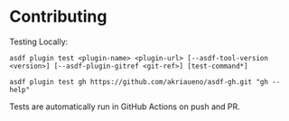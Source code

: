 # Contributing

Testing Locally:

```shell
asdf plugin test <plugin-name> <plugin-url> [--asdf-tool-version <version>] [--asdf-plugin-gitref <git-ref>] [test-command*]

asdf plugin test gh https://github.com/akriaueno/asdf-gh.git "gh --help"
```

Tests are automatically run in GitHub Actions on push and PR.

